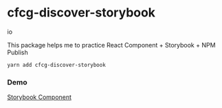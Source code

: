 # cfcg-discover-storybook

io

This package helps me to practice React Component + Storybook + NPM Publish

```
yarn add cfcg-discover-storybook
```

### Demo

[Storybook Component](https://datakokk.github.io/discover-storybook/?path=/story/example-introduction--page)
